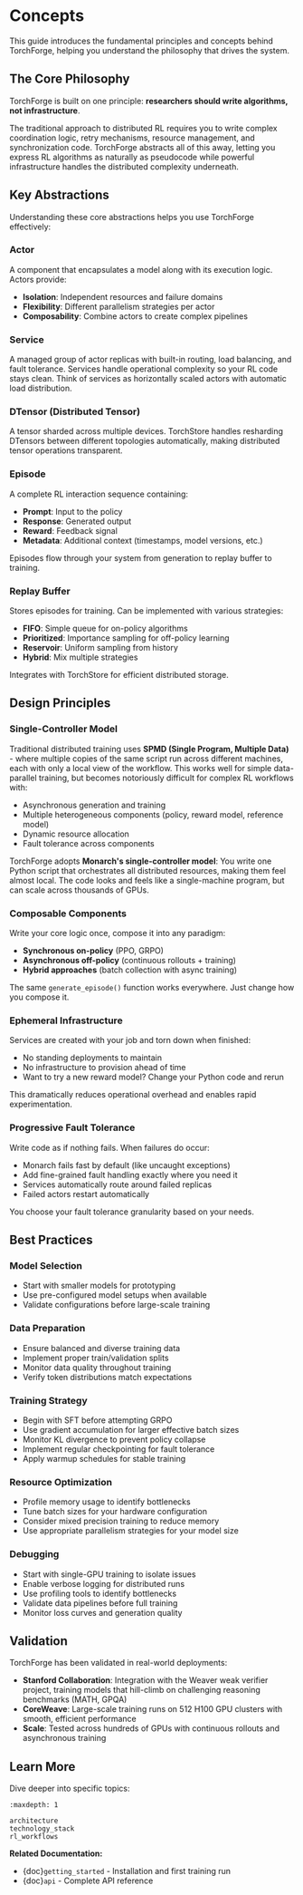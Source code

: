 # Concepts

This guide introduces the fundamental principles and concepts behind TorchForge, helping you understand the philosophy that drives the system.

## The Core Philosophy

TorchForge is built on one principle: **researchers should write algorithms, not infrastructure**.

The traditional approach to distributed RL requires you to write complex coordination logic, retry mechanisms, resource management, and synchronization code. TorchForge abstracts all of this away, letting you express RL algorithms as naturally as pseudocode while powerful infrastructure handles the distributed complexity underneath.

## Key Abstractions

Understanding these core abstractions helps you use TorchForge effectively:

### Actor

A component that encapsulates a model along with its execution logic. Actors provide:
- **Isolation**: Independent resources and failure domains
- **Flexibility**: Different parallelism strategies per actor
- **Composability**: Combine actors to create complex pipelines

### Service

A managed group of actor replicas with built-in routing, load balancing, and fault tolerance. Services handle operational complexity so your RL code stays clean. Think of services as horizontally scaled actors with automatic load distribution.

### DTensor (Distributed Tensor)

A tensor sharded across multiple devices. TorchStore handles resharding DTensors between different topologies automatically, making distributed tensor operations transparent.

### Episode

A complete RL interaction sequence containing:
- **Prompt**: Input to the policy
- **Response**: Generated output
- **Reward**: Feedback signal
- **Metadata**: Additional context (timestamps, model versions, etc.)

Episodes flow through your system from generation to replay buffer to training.

### Replay Buffer

Stores episodes for training. Can be implemented with various strategies:
- **FIFO**: Simple queue for on-policy algorithms
- **Prioritized**: Importance sampling for off-policy learning
- **Reservoir**: Uniform sampling from history
- **Hybrid**: Mix multiple strategies

Integrates with TorchStore for efficient distributed storage.

## Design Principles

### Single-Controller Model

Traditional distributed training uses **SPMD (Single Program, Multiple Data)** - where multiple copies of the same script run across different machines, each with only a local view of the workflow. This works well for simple data-parallel training, but becomes notoriously difficult for complex RL workflows with:
- Asynchronous generation and training
- Multiple heterogeneous components (policy, reward model, reference model)
- Dynamic resource allocation
- Fault tolerance across components

TorchForge adopts **Monarch's single-controller model**: You write one Python script that orchestrates all distributed resources, making them feel almost local. The code looks and feels like a single-machine program, but can scale across thousands of GPUs.

### Composable Components

Write your core logic once, compose it into any paradigm:
- **Synchronous on-policy** (PPO, GRPO)
- **Asynchronous off-policy** (continuous rollouts + training)
- **Hybrid approaches** (batch collection with async training)

The same `generate_episode()` function works everywhere. Just change how you compose it.

### Ephemeral Infrastructure

Services are created with your job and torn down when finished:
- No standing deployments to maintain
- No infrastructure to provision ahead of time
- Want to try a new reward model? Change your Python code and rerun

This dramatically reduces operational overhead and enables rapid experimentation.

### Progressive Fault Tolerance

Write code as if nothing fails. When failures do occur:
- Monarch fails fast by default (like uncaught exceptions)
- Add fine-grained fault handling exactly where you need it
- Services automatically route around failed replicas
- Failed actors restart automatically

You choose your fault tolerance granularity based on your needs.

## Best Practices

### Model Selection

- Start with smaller models for prototyping
- Use pre-configured model setups when available
- Validate configurations before large-scale training

### Data Preparation

- Ensure balanced and diverse training data
- Implement proper train/validation splits
- Monitor data quality throughout training
- Verify token distributions match expectations

### Training Strategy

- Begin with SFT before attempting GRPO
- Use gradient accumulation for larger effective batch sizes
- Monitor KL divergence to prevent policy collapse
- Implement regular checkpointing for fault tolerance
- Apply warmup schedules for stable training

### Resource Optimization

- Profile memory usage to identify bottlenecks
- Tune batch sizes for your hardware configuration
- Consider mixed precision training to reduce memory
- Use appropriate parallelism strategies for your model size

### Debugging

- Start with single-GPU training to isolate issues
- Enable verbose logging for distributed runs
- Use profiling tools to identify bottlenecks
- Validate data pipelines before full training
- Monitor loss curves and generation quality

## Validation

TorchForge has been validated in real-world deployments:

- **Stanford Collaboration**: Integration with the Weaver weak verifier project, training models that hill-climb on challenging reasoning benchmarks (MATH, GPQA)
- **CoreWeave**: Large-scale training runs on 512 H100 GPU clusters with smooth, efficient performance
- **Scale**: Tested across hundreds of GPUs with continuous rollouts and asynchronous training

## Learn More

Dive deeper into specific topics:

```{toctree}
:maxdepth: 1

architecture
technology_stack
rl_workflows
```

**Related Documentation:**
- {doc}`getting_started` - Installation and first training run
- {doc}`api` - Complete API reference
